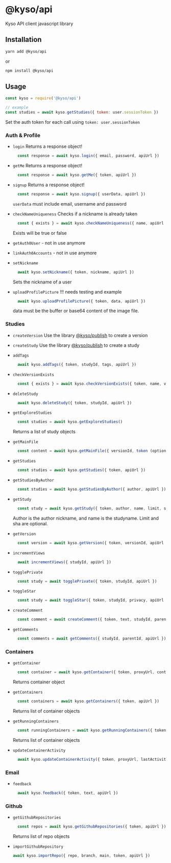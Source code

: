 
# @kyso/api

Kyso API client javascript library

## Installation

```bash
yarn add @kyso/api
```

or

```bash
npm install @kyso/api
```

## Usage

```javascript
const kyso = require('@kyso/api')

// example
const studies = await kyso.getStudies({ token: user.sessionToken })
```

Set the auth token for each call using `token: user.sessionToken`

### Auth & Profile

- `login`
  Returns a response object!
  ```javascript
    const response = await kyso.login({ email, password, apiUrl })
  ```

- `getMe`
  Returns a response object!
  ```javascript
    const response = await kyso.getMe({ token, apiUrl })
  ```
- `signup`
  Returns a response object!  
  ```javascript
    const response = await kyso.signup({ userData, apiUrl })
  ```

  `userData` must include email, username and password

- `checkNameUniqueness`
  Checks if a nickname is already taken
  ```javascript
    const { exists } = await kyso.checkNameUniqueness({ name, apiUrl })
  ```
  Exists will be true or false

- `getAuth0User` - not in use anymore

- `linkAuth0Accounts` - not in use anymore

- `setNickname`
  ```javascript
    await kyso.setNickname({ token, nickname, apiUrl })
  ```
  Sets the nickname of a user

- `uploadProfilePicture` !!! needs testing and example
  ```javascript
    await kyso.uploadProfilePicture({ token, data, apiUrl })
  ```
  data must be the buffer or base64 content of the image file.

### Studies

- `createVersion`
  Use the library [@kyso/publish](https://github.com/kyso-io/publish) to create a version

- `createStudy`
  Use the library [@kyso/publish](https://github.com/kyso-io/publish) to create a study

- `addTags`
  ```javascript
    await kyso.addTags({ token, studyId, tags, apiUrl })
  ```

- `checkVersionExists`
  ```javascript
    const { exists } = await kyso.checkVersionExists({ token, name, versionSha, apiUrl })
  ```

- `deleteStudy`
  ```javascript
    await kyso.deleteStudy({ token, studyId, apiUrl })
  ```

- `getExploreStudies`
  ```javascript
    const studies = await kyso.getExploreStudies()
  ```
  Returns a list of study objects

- `getMainFile`
  ```javascript
    const content = await kyso.getMainFile({ versionId, token (optional), apiUrl })
  ```

- `getStudies`
  ```javascript
    const studies = await kyso.getStudies({ token, apiUrl })
  ```

- `getStudiesByAuthor`
  ```javascript
    const studies = await kyso.getStudiesByAuthor({ author, apiUrl })
  ```

- `getStudy`
  ```javascript
    const study = await kyso.getStudy({ token, author, name, limit, sha, apiUrl })
  ```
  Author is the author nickname, and name is the studyname. Limit and sha are optional.

- `getVersion`
  ```javascript
    const version = await kyso.getVersion({ token, versionId, apiUrl })
  ```

- `incrementViews`
  ```javascript
    await incrementViews({ studyId, apiUrl })
  ```

- `togglePrivate`
  ```javascript
    const study = await togglePrivate({ token, studyId, apiUrl })
  ```

- `toggleStar`
  ```javascript
    const study = await toggleStar({ token, studyId, privacy, apiUrl })
  ```

- `createComment`
  ```javascript
    const comment = await createComment({ token, text, studyId, parentId, apiUrl })
  ```

- `getComments`
  ```javascript
    const comments = await getComments({ studyId, parentId, apiUrl })
  ```

### Containers

- `getContainer`
  ```javascript
    const container = await kyso.getContainer({ token, proxyUrl, containerId, apiUrl })
  ```
  Returns container object

- `getContainers`
  ```javascript
    const containers = await kyso.getContainers({ token, apiUrl })
  ```
  Returns list of container objects

- `getRunningContainers`
  ```javascript
    const runningContainers = await kyso.getRunningContainers({ token, apiUrl })
  ```
  Returns list of container objects

- `updateContainerActivity`
  ```javascript
    await kyso.updateContainerActivity({ token, proxyUrl, lastActivity, apiUrl })
  ```

### Email

- `feedback`
  ```javascript
    await kyso.feedback({ token, text, apiUrl })
  ```

### Github

- `getGithubRepositories`
  ```javascript
    const repos = await kyso.getGithubRepositories({ token, apiUrl })
  ```
  Returns list of repo objects

- `importGithubRepository`
  ```javascript
  await kyso.importRepo({ repo, branch, main, token, apiUrl })
  ```
